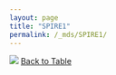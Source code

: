 ```yaml
---
layout: page
title: "SPIRE1"
permalink: /_mds/SPIRE1/
---
```


![](../../alns_9.28.22/aln_5HSAA103380_0.980.png?raw=true
)
[Back to Table](../../display)
